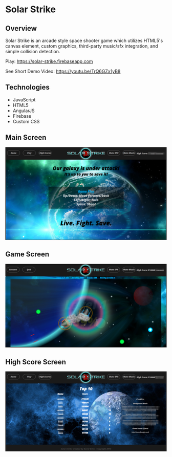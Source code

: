 # Solar Strike

## Overview
Solar Strike is an arcade style space shooter game which utilizes HTML5's canvas element, custom graphics, third-party music/sfx integration, and simple collision detection.

Play: https://solar-strike.firebaseapp.com

See Short Demo Video: https://youtu.be/TrQ6GZx1yB8

## Technologies
* JavaScript
* HTML5
* AngularJS
* Firebase
* Custom CSS

## Main Screen
![Solar Strike Main Screen](https://raw.githubusercontent.com/jairuzu/solarStrike/master/markdown/images/mainScreen.png "Solar Strike Main Screen")

## Game Screen
![Solar Strike Game Screen](https://raw.githubusercontent.com/jairuzu/solarStrike/master/markdown/images/gameScreen.png "Solar Strike Game Screen")

## High Score Screen
![Solar Strike High Score Screen](https://raw.githubusercontent.com/jairuzu/solarStrike/master/markdown/images/highScoreScreen.png "Solar Strike High Score Screen")
